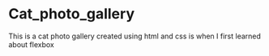 # Cat_photo_gallery
This is a cat photo gallery created using html and css is when I first learned about flexbox
